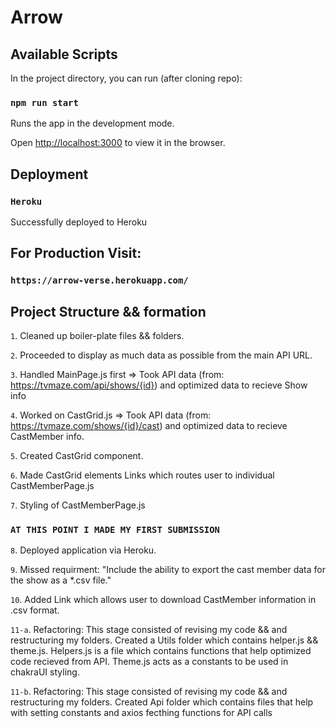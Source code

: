 # Arrow

## Available Scripts

In the project directory, you can run (after cloning repo):

### `npm run start`

Runs the app in the development mode.

Open [http://localhost:3000](http://localhost:3000) to view it in the browser.

## Deployment

### `Heroku`

Successfully deployed to Heroku

## For Production Visit:

### `https://arrow-verse.herokuapp.com/`

## Project Structure && formation

`1`. Cleaned up boiler-plate files && folders.

`2`. Proceeded to display as much data as possible from the main API URL.

`3`. Handled MainPage.js first => Took API data (from: https://tvmaze.com/api/shows/{id}) and optimized data to recieve Show info

`4`. Worked on CastGrid.js => Took API data (from: https://tvmaze.com/shows/{id}/cast) and optimized data to recieve CastMember info.

`5`. Created CastGrid component.

`6`. Made CastGrid elements Links which routes user to individual CastMemberPage.js

`7`. Styling of CastMemberPage.js

### `AT THIS POINT I MADE MY FIRST SUBMISSION`

`8`. Deployed application via Heroku.

`9`. Missed requirment: "Include the ability to export the cast member data for the show as a \*.csv file."

`10`. Added Link which allows user to download CastMember information in .csv format.

`11-a`. Refactoring: This stage consisted of revising my code && and restructuring my folders. Created a Utils folder which contains helper.js && theme.js. Helpers.js is a file which contains functions that help optimized code recieved from API. Theme.js acts as a constants to be used in chakraUI styling.

`11-b`. Refactoring: This stage consisted of revising my code && and restructuring my folders. Created Api folder which contains files that help with setting constants and axios fecthing functions for API calls

